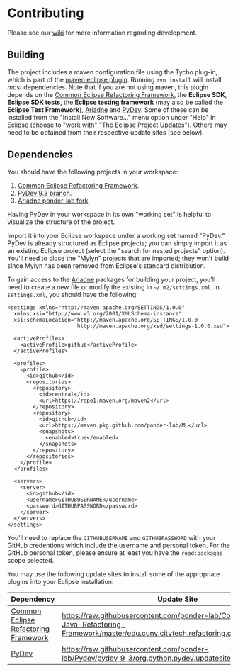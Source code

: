 # Contributing

Please see our [wiki] for more information regarding development.

## Building

The project includes a maven configuration file using the Tycho plug-in, which is part of the [maven eclipse plugin](http://www.eclipse.org/m2e). Running `mvn install` will install *most* dependencies. Note that if you are not using maven, this plugin depends on the [Common Eclipse Refactoring Framework], the **Eclipse SDK**, **Eclipse SDK tests**, the **Eclipse testing framework** (may also be called the **Eclipse Test Framework**), [Ariadne] and [PyDev]. Some of these can be installed from the "Install New Software..." menu option under "Help" in Eclipse (choose to "work with" "The Eclipse Project Updates"). Others may need to be obtained from their respective update sites (see below).

## Dependencies

You should have the following projects in your workspace:

1. [Common Eclipse Refactoring Framework](https://github.com/ponder-lab/Common-Eclipse-Refactoring-Framework).
1. [PyDev 9.3 branch][PyDev].
1. [Ariadne ponder-lab fork][Ariadne]

Having PyDev in your workspace in its own "working set" is helpful to visualize the structure of the project.
<!-- Checkout a particular release (e.g., `git checkout pydev_9_3_0`), then-->
Import it into your Eclipse workspace under a working set named "PyDev." PyDev is already structured as Eclipse projects; you can simply import it as an existing Eclipse project (select the "search for nested projects" option). You'll need to close the "Mylyn" projects that are imported; they won't build since Mylyn has been removed from Eclipse's standard distribution.

To gain access to the [Ariadne] packages for building your project, you'll need to create a new file or modify the existing in `~/.m2/settings.xml`. In `settings.xml`, you should have the following:

```
<settings xmlns="http://maven.apache.org/SETTINGS/1.0.0"
  xmlns:xsi="http://www.w3.org/2001/XMLSchema-instance"
  xsi:schemaLocation="http://maven.apache.org/SETTINGS/1.0.0
                      http://maven.apache.org/xsd/settings-1.0.0.xsd">

  <activeProfiles>
    <activeProfile>github</activeProfile>
  </activeProfiles>

  <profiles>
    <profile>
      <id>github</id>
      <repositories>
        <repository>
          <id>central</id>
          <url>https://repo1.maven.org/maven2</url>
        </repository>
        <repository>
          <id>github</id>
          <url>https://maven.pkg.github.com/ponder-lab/ML</url>
          <snapshots>
            <enabled>true</enabled>
          </snapshots>
        </repository>
      </repositories>
    </profile>
  </profiles>

  <servers>
    <server>
      <id>github</id>
      <username>GITHUBUSERNAME</username>
      <password>GITHUBPASSWORD</password>
    </server>
  </servers>
</settings>
```
You'll need to replace the `GITHUBUSERNAME` and `GITHUBPASSWORD` with your GitHub credentions which include the username and personal token. For the GitHub personal token, please ensure at least you have the `read:packages` scope selected.

<!-- It's also possible just to use `mvn install` if you do not intend on changing any of the dependencies. Alternatively, -->
You may use the following update sites to install some of the appropriate plugins into your Eclipse installation:

Dependency | Update Site
--- | ---
[Common Eclipse Refactoring Framework] | https://raw.githubusercontent.com/ponder-lab/Common-Eclipse-Java-Refactoring-Framework/master/edu.cuny.citytech.refactoring.common.updatesite
[PyDev] | https://raw.githubusercontent.com/ponder-lab/Pydev/pydev_9_3/org.python.pydev.updatesite

[wiki]: https://github.com/ponder-lab/Hybridize-Functions-Refactoring/wiki
[PyDev]: https://github.com/ponder-lab/Pydev/tree/pydev_9_3
[Common Eclipse Refactoring Framework]: https://github.com/ponder-lab/Common-Eclipse-Refactoring-Framework
[Ariadne]: https://github.com/ponder-lab/ML
